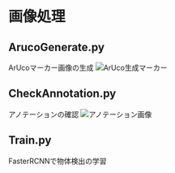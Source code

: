 # 画像処理

## ArucoGenerate.py
ArUcoマーカー画像の生成
![ArUco生成マーカー](ArUco/ArucoMarker)

## CheckAnnotation.py
アノテーションの確認
![アノテーション画像](ArUco/anno_lx219_ly189_rx254_ry262.jpg)

## Train.py
FasterRCNNで物体検出の学習